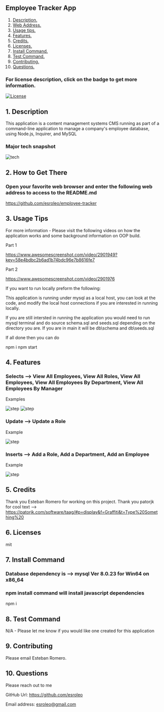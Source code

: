 

## Employee Tracker App

1. [ Description. ](#desc)
2. [ Web Address. ](#web-address)
3. [ Usage tips. ](#usage)
4. [ Features. ](#features)
5. [ Credits. ](#credits)
6. [ Licenses. ](#licenses)
7. [ Install Command. ](#commandInstall)
8. [ Test Command. ](#commandTest)
9. [ Contributing. ](#contributing)
9. [ Questions. ](#questions)

### For license description, click on the badge to get more information.
[![License](https://img.shields.io/badge/License-MIT%20-blue.svg)](https://opensource.org/licenses/mit)

<a name="desc"></a>
## 1. Description

This application is a content management systems CMS running as part of a command-line application to manage a company's employee database, using Node.js, Inquirer, and MySQL

### Major tech snapshot

![tech](./assets/images/technologies_used.JPG?raw=true "technologies_used.JPG")

<a name="web-address"></a>
## 2. How to Get There

### Open your favorite web browser and enter the following web address to access to the README.md

https://github.com/esroleo/employee-tracker


<a name="usage"></a>
## 3. Usage Tips

For more information - Please visit the following videos on how the application works and some background information on OOP build.

Part 1

https://www.awesomescreenshot.com/video/2901949?key=58e4bdbc2b6ad1b74bdc96e7b8616fe7


Part 2

https://www.awesomescreenshot.com/video/2901976

If you want to run locally preform the following:

This application is running under mysql as a local host, you can look at the code, and modify the local host connections if you are interested in running locally.

If you are still intersted in running the application you would need to run mysql terminal and do source schema.sql and seeds.sql depending on the directory you are. If you are in main it will be db\schema and db\seeds.sql

If all done then you can do

npm i
npm start


<a name="features"></a>
## 4. Features

### Selects --> View All Employees, View All Roles, View All Employees, View All Employees By Department, View All Employees By Manager

Examples

![step](./assets/images/main_screen1.JPG?raw=true "main_screen1.JPG")
![step](./assets/images/main_screen2.JPG?raw=true "main_screen2.JPG")

### Update --> Update a Role

Example 

![step](./assets/images/main_update.JPG?raw=true "main_update.JPG")

### Inserts --> Add a Role, Add a Department, Add an Employee

Example

![step](./assets/images/main_view_departments.JPG?raw=true "main_view_departments")

<a name="credits"></a>
## 5. Credits

Thank you Esteban Romero for working on this project.
Thank you patorjk for cool text --> https://patorjk.com/software/taag/#p=display&f=Graffiti&t=Type%20Something%20

<a name="licenses"></a>
## 6. Licenses

mit

<a name="commandInstall"></a>
## 7. Install Command

### Database dependency is --> mysql Ver 8.0.23 for Win64 on x86_64  
### npm install command will install javascript dependencies

npm i

<a name="commandTest"></a>
## 8. Test Command

N/A - Please let me know if you would like one created for this application

<a name="contributing"></a>
## 9. Contributing

Please email Esteban Romero.

<a name="questions"></a>
## 10. Questions

Please reach out to me

GitHub Url: https://github.com/esroleo

Email address: esroleo@gmail.com

